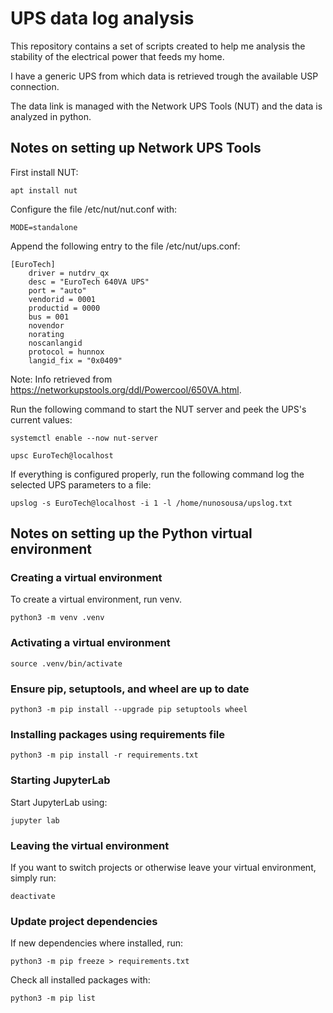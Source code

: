 # UPS data log analysis
This repository contains a set of scripts created to help me analysis the stability of the electrical power that feeds my home.

I have a generic UPS from which data is retrieved trough the available USP connection.

The data link is managed with the Network UPS Tools (NUT) and the data is analyzed in python.

## Notes on setting up Network UPS Tools

First install NUT:
```
apt install nut

```

Configure the file /etc/nut/nut.conf with:
```
MODE=standalone
```

Append the following entry to the file /etc/nut/ups.conf:
```
[EuroTech]
    driver = nutdrv_qx
    desc = "EuroTech 640VA UPS"
    port = "auto"
    vendorid = 0001
    productid = 0000
    bus = 001
    novendor
    norating
    noscanlangid
    protocol = hunnox
    langid_fix = "0x0409"

```
Note: Info retrieved from https://networkupstools.org/ddl/Powercool/650VA.html.

Run the following command to start the NUT server and peek the UPS's current values:
```
systemctl enable --now nut-server

upsc EuroTech@localhost
```

If everything is configured properly, run the following command log the selected UPS parameters to a file:
```
upslog -s EuroTech@localhost -i 1 -l /home/nunosousa/upslog.txt

```

## Notes on setting up the Python virtual environment

### Creating a virtual environment
To create a virtual environment, run venv.
```
python3 -m venv .venv
```

### Activating a virtual environment
```
source .venv/bin/activate
```

### Ensure pip, setuptools, and wheel are up to date
```
python3 -m pip install --upgrade pip setuptools wheel
```

### Installing packages using requirements file
```
python3 -m pip install -r requirements.txt
```

### Starting JupyterLab
Start JupyterLab using:
```
jupyter lab
```

### Leaving the virtual environment
If you want to switch projects or otherwise leave your virtual environment, simply run:
```
deactivate
```
### Update project dependencies
If new dependencies where installed, run:
```
python3 -m pip freeze > requirements.txt
```

Check all installed packages with:
```
python3 -m pip list
```
